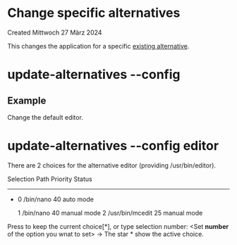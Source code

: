 # Change specific alternatives
Created Mittwoch 27 März 2024

This changes the application for a specific [existing alternative](./List_all_available_alternatives.md).
# update-alternatives --config <Alternative name>

Example
-------
Change the default editor.
# update-alternatives --config editor

There are 2 choices for the alternative editor (providing /usr/bin/editor).

  Selection    Path             Priority   Status

*****

* 0            /bin/nano         40        auto mode

  1            /bin/nano         40        manual mode
  2            /usr/bin/mcedit   25        manual mode

Press <enter> to keep the current choice[*], or type selection number: <Set **number** of the option you wnat to set>
-> The star * show the active choice.

